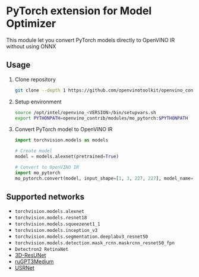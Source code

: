 # PyTorch extension for Model Optimizer

This module let you convert PyTorch models directly to OpenVINO IR without using ONNX

## Usage

1. Clone repository

    ```bash
    git clone --depth 1 https://github.com/openvinotoolkit/openvino_contrib
    ```

2. Setup environment

    ```bash
    source /opt/intel/openvino_<VERSION>/bin/setupvars.sh
    export PYTHONPATH=openvino_contrib/modules/mo_pytorch:$PYTHONPATH
    ```

3. Convert PyTorch model to OpenVINO IR

    ```python
    import torchvision.models as models

    # Create model
    model = models.alexnet(pretrained=True)

    # Convert to OpenVINO IR
    import mo_pytorch
    mo_pytorch.convert(model, input_shape=[1, 3, 227, 227], model_name='alexnet')
    ```

## Supported networks

* `torchvision.models.alexnet`
* `torchvision.models.resnet18`
* `torchvision.models.squeezenet1_1`
* `torchvision.models.inception_v3`
* `torchvision.models.segmentation.deeplabv3_resnet50`
* `torchvision.models.detection.mask_rcnn.maskrcnn_resnet50_fpn`
* `Detectron2 RetinaNet`
* [3D-ResUNet](https://github.com/CBICA/BrainMaGe)
* [ruGPT3Medium](https://github.com/sberbank-ai/ru-gpts)
* [USRNet](https://github.com/cszn/USRNet)
